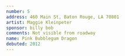 ```yaml
---
number: 5
address: 460 Main St, Baton Rouge, LA 70801
artist: Maggie Kleinpeter
sponsor: billy bob
comments: Not visible from roadway
name: Pink Bubblegum Dragon
debuted: 2012
---
```

